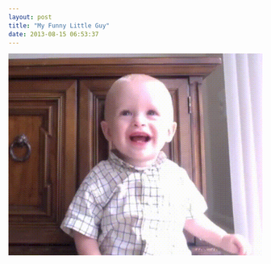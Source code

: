 ```yaml
---
layout: post
title: "My Funny Little Guy"
date: 2013-08-15 06:53:37
---
```


<p style="text-align: center;">
  <img alt="" src="/assets/images/funny_peter.gif" style="width: 600px; height: 400px;" />
</p>
